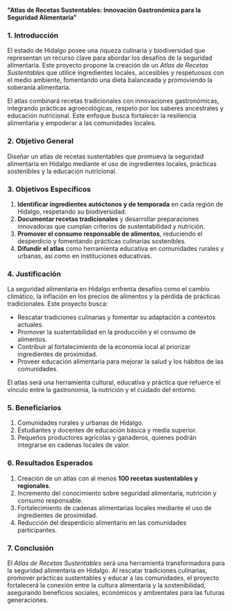 **"Atlas de Recetas Sustentables: Innovación Gastronómica para la Seguridad Alimentaria"**

### **1. Introducción**

El estado de Hidalgo posee una riqueza culinaria y biodiversidad que representan un recurso clave para abordar los desafíos de la seguridad alimentaria. Este proyecto propone la creación de un _Atlas de Recetas Sustentables_ que utilice ingredientes locales, accesibles y respetuosos con el medio ambiente, fomentando una dieta balanceada y promoviendo la soberanía alimentaria.

El atlas combinará recetas tradicionales con innovaciones gastronómicas, integrando prácticas agroecológicas, respeto por los saberes ancestrales y educación nutricional. Este enfoque busca fortalecer la resiliencia alimentaria y empoderar a las comunidades locales.
### **2. Objetivo General**

Diseñar un atlas de recetas sustentables que promueva la seguridad alimentaria en Hidalgo mediante el uso de ingredientes locales, prácticas sostenibles y la educación nutricional.

### **3. Objetivos Específicos**

1. **Identificar ingredientes autóctonos y de temporada** en cada región de Hidalgo, respetando su biodiversidad.
2. **Documentar recetas tradicionales** y desarrollar preparaciones innovadoras que cumplan criterios de sustentabilidad y nutrición.
3. **Promover el consumo responsable de alimentos**, reduciendo el desperdicio y fomentando prácticas culinarias sostenibles.
4. **Difundir el atlas** como herramienta educativa en comunidades rurales y urbanas, así como en instituciones educativas.

### **4. Justificación**

La seguridad alimentaria en Hidalgo enfrenta desafíos como el cambio climático, la inflación en los precios de alimentos y la pérdida de prácticas tradicionales. Este proyecto busca:

- Rescatar tradiciones culinarias y fomentar su adaptación a contextos actuales.
- Promover la sustentabilidad en la producción y el consumo de alimentos.
- Contribuir al fortalecimiento de la economía local al priorizar ingredientes de proximidad.
- Proveer educación alimentaria para mejorar la salud y los hábitos de las comunidades.

El atlas será una herramienta cultural, educativa y práctica que refuerce el vínculo entre la gastronomía, la nutrición y el cuidado del entorno.

### **5. Beneficiarios**

1. Comunidades rurales y urbanas de Hidalgo.
2. Estudiantes y docentes de educación básica y media superior.
3. Pequeños productores agrícolas y ganaderos, quienes podrán integrarse en cadenas locales de valor.

### **6. Resultados Esperados**

1. Creación de un atlas con al menos **100 recetas sustentables y regionales**.
2. Incremento del conocimiento sobre seguridad alimentaria, nutrición y consumo responsable.
3. Fortalecimiento de cadenas alimentarias locales mediante el uso de ingredientes de proximidad.
4. Reducción del desperdicio alimentario en las comunidades participantes.

### **7. Conclusión**

El _Atlas de Recetas Sustentables_ será una herramienta transformadora para la seguridad alimentaria en Hidalgo. Al rescatar tradiciones culinarias, promover prácticas sustentables y educar a las comunidades, el proyecto fortalecerá la conexión entre la cultura alimentaria y la sostenibilidad, asegurando beneficios sociales, económicos y ambientales para las futuras generaciones.
